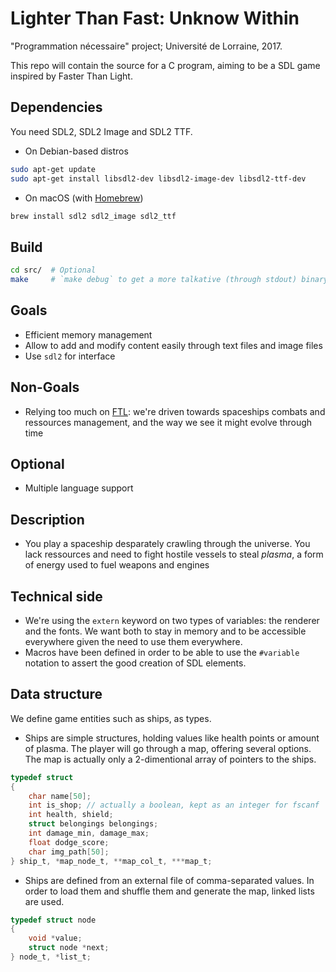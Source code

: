 # Lighter Than Fast: Unknow Within

"Programmation nécessaire" project; Université de Lorraine, 2017.

This repo will contain the source for a C program, aiming to be a SDL game inspired by Faster Than Light.

## Dependencies
You need SDL2, SDL2 Image and SDL2 TTF.

- On Debian-based distros
```sh
sudo apt-get update
sudo apt-get install libsdl2-dev libsdl2-image-dev libsdl2-ttf-dev
```
- On macOS (with [Homebrew](http://brew.sh/))
```sh
brew install sdl2 sdl2_image sdl2_ttf
```

## Build
```sh
cd src/  # Optional
make     # `make debug` to get a more talkative (through stdout) binary
```

## Goals
- Efficient memory management
- Allow to add and modify content easily through text files and image files
- Use `sdl2` for interface

## Non-Goals
- Relying too much on [FTL](http://subsetgames.com/): we're driven towards spaceships combats and ressources management, and the way we see it might evolve through time

## Optional
- Multiple language support

## Description
- You play a spaceship desparately crawling through the universe. You lack ressources and need to fight hostile vessels to steal *plasma*, a form of energy used to fuel weapons and engines

## Technical side
- We're using the `extern` keyword on two types of variables: the renderer and the fonts. We want both to stay in memory and to be accessible everywhere given the need to use them everywhere.
- Macros have been defined in order to be able to use the `#variable` notation to assert the good creation of SDL elements.

## Data structure
We define game entities such as ships, as types.
- Ships are simple structures, holding values like health points or amount of plasma. The player will go through a map, offering several options. The map is actually only a 2-dimentional array of pointers to the ships.
```c
typedef struct
{
    char name[50];
    int is_shop; // actually a boolean, kept as an integer for fscanf
    int health, shield;
    struct belongings belongings;
    int damage_min, damage_max;
    float dodge_score;
    char img_path[50];
} ship_t, *map_node_t, **map_col_t, ***map_t;
```
- Ships are defined from an external file of comma-separated values. In order to load them and shuffle them and generate the map, linked lists are used.
```c
typedef struct node
{
    void *value;
    struct node *next;
} node_t, *list_t;
```

